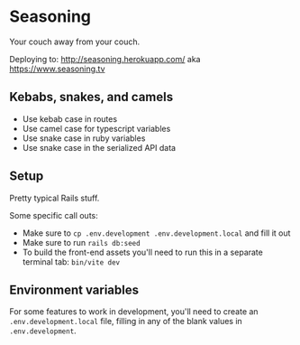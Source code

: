 # Seasoning

Your couch away from your couch.

Deploying to: <http://seasoning.herokuapp.com/> aka <https://www.seasoning.tv>

## Kebabs, snakes, and camels

- Use kebab case in routes
- Use camel case for typescript variables
- Use snake case in ruby variables
- Use snake case in the serialized API data

## Setup

Pretty typical Rails stuff.

Some specific call outs:

- Make sure to `cp .env.development .env.development.local` and fill it out
- Make sure to run `rails db:seed`
- To build the front-end assets you'll need to run this in a separate terminal tab: `bin/vite dev`

## Environment variables

For some features to work in development, you'll need to create an `.env.development.local` file, filling in any of the blank values in `.env.development`.
